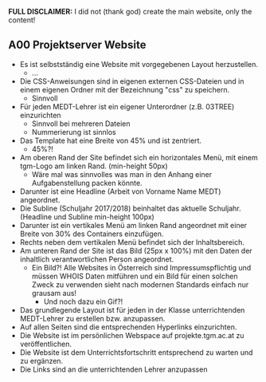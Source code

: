 **FULL DISCLAIMER:** I did not (thank god) create the main website, only the content!

## A00 Projektserver Website
* Es ist selbstständig eine Website mit vorgegebenen Layout herzustellen.
	* ...
* Die CSS-Anweisungen sind in eigenen externen CSS-Dateien und in einem eigenen Ordner mit der Bezeichnung "css" zu speichern.
	* Sinnvoll
* Für jeden MEDT-Lehrer ist ein eigener Unterordner (z.B. 03TREE) einzurichten
	* Sinnvoll bei mehreren Dateien
	* Nummerierung ist sinnlos
* Das Template hat eine Breite von 45% und ist zentriert.
	* 45%?!
* Am oberen Rand der Site befindet sich ein horizontales Menü, mit einem tgm-Logo am linken Rand. (min-height 50px)
	* Wäre mal was sinnvolles was man in den Anhang einer Aufgabenstellung packen könnte.
* Darunter ist eine Headline (Arbeit von Vorname Name MEDT) angeordnet.
* Die Subline (Schuljahr 2017/2018) beinhaltet das aktuelle Schuljahr. (Headline und Subline min-height 100px)
* Darunter ist ein vertikales Menü am linken Rand angeordnet mit einer Breite von 30% des Containers einzufügen.
* Rechts neben dem vertikalen Menü befindet sich der Inhaltsbereich.
* Am unteren Rand der Site ist das Bild (25px x 100%) mit den Daten der inhaltlich verantwortlichen Person angeordnet.
	* Ein Bild?! Alle Websites in Österreich sind Impressumspflichtig und müssen WHOIS Daten mitführen und ein Bild für einen solchen Zweck zu verwenden sieht nach modernen Standards einfach nur grausam aus!
		* Und noch dazu ein Gif?!
* Das grundlegende Layout ist für jeden in der Klasse unterrichtenden MEDT-Lehrer zu erstellen bzw. anzupassen.
* Auf allen Seiten sind die entsprechenden Hyperlinks einzurichten.
* Die Website ist im persönlichen Webspace auf projekte.tgm.ac.at zu veröffentlichen.
* Die Website ist dem Unterrichtsfortschritt entsprechend zu warten und zu ergänzen.
* Die Links sind an die unterrichtenden Lehrer anzupassen 
